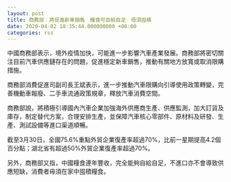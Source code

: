 ```yaml
---
layout: post
title: 商務部：將促進新車銷售　糧食可自給自足　毋須囤積
date: 2020-04-02 18:35:44.000000000 +08:00
categories: rss
---
```


中國商務部表示，境外疫情加快，可能進一步影響汽車產業發展。商務部將密切關注目前汽車供應鏈存在的問題，促進穩定新車銷售，推動有關地方放寬或取消限購措施。

商務部消費促進司副司長王斌表示，進一步推動汽車限購向引導使用政策轉變，完善機動車報廢、二手車流通政策規章，釋放汽車消費空間。

商務部說，將積極引導國內汽車企業加強海外供應商生產、供應監測，加大訂貨及庫存，制定替代方案，合理安排生產，並保障汽車核心零部件、原材料及研發、生產、測試設備等進口渠道順暢。

截至3月30日，全國75.6%重點外貿企業復產率超過70%，比前一星期提高4.2個百分點；湖北省有超過50%外貿企業復產率超過70%。

另外，商務部又指，中國糧食連年豐收，完全能夠自給自足，不進口亦不會導致供應短缺，消費者毋須在家中囤積糧食。
